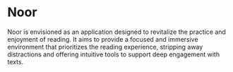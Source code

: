 # Noor
Noor is envisioned as an application designed to revitalize the practice and enjoyment of reading. It aims to provide a focused and immersive environment that prioritizes the reading experience, stripping away distractions and offering intuitive tools to support deep engagement with texts.
